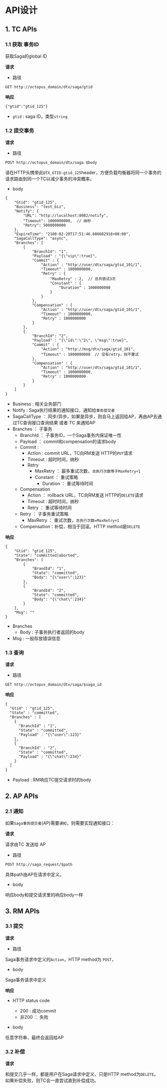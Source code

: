 # API设计



## 1. TC APIs




### 1.1 获取 事务ID

获取Saga的global ID

**请求**

- 路径

```
GET http://octopus_domain/dtx/saga/gtid
```

**响应**

```
{"gtid":"gtid_125"}
```

- `gtid` : saga ID，类型`string`






### 1.2 提交事务

**请求**

- 路径

```
POST http://octopus_domain/dtx/saga $body
```

请在HTTP头携带此`DTX_GTID:gtid_125`header，方便负载均衡器将同一个事务的请求路由到同一个TC以减少事务的冲突概率。


- body

```
{
    "Gtid": "gtid_125",
    "Business": "test_biz",
    "Notify": {
        "URL": "http://localhost:8082/notify",
        "Timeout": 1000000000,  // 纳秒
        "Retry": 5000000000
    },
    "ExpireTime": "2100-02-20T17:51:46.686682918+08:00",
    "SagaCallType": "async",
    "Branches": [
        {
            "BranchId": "1",
            "Payload" : "{\"vip\":true}",
            "Commit" : {
                "Action" : "http://user/dtx/saga/gtid_101/1",
                "Timeout" : 1000000000,
                "Retry" : {
                    "MaxRetry" : 2,  // 总共尝试3次
                    "Constant" : {
                        "Duration" : 1000000000
                    }
                }
            },
            "Compensation" : {
                "Action" : "http://user/dtx/saga/gtid_101/1",
                "Timeout" : 1000000000,
                "Retry" : 1000000000
            }
        },
        {
            "BranchId": "2",
            "Payload" : "{\"id\":\"2\", \"msg\":true}",
            "Commit" : {
                "Action" : "http://msg/dtx/saga/gtid_101",
                "Timeout" : 1000000000  // 没有retry，则不重试
            },
            "Compensation" : {
                "Action" : "http://user/dtx/saga/gtid_101/1",
                "Timeout" : 1000000000,
                "Retry" : 1000000000
            }
        }
    ]
}
```

- Business : 相关业务部门
- Notify : Saga执行结果的通知接口，通知给`事务提交者`
- SagaCallType ： 同步/异步。如果是异步，则会马上返回给AP，再由AP去通过TC查询接口查询结果 或者 TC 来通知AP
- Branches ： 子事务
  - BranchId ： 子事务ID，一个Saga事务内保证唯一性
  - Payload ： commit和compensation的请求body
  - Commit : 
    - Action : commit URL，TC向RM发送 HTTP的`PUT`请求
    - Timeout : 超时时间，纳秒
    - Retry
      - MaxRetry ： 最多重试次数，`总执行次数等于MaxRetry+1`
      - Constant ： 重试策略
        - Duration ： 重试等待时间
  - Compensation
    - Action ： rollback URL，TC向RM发送 HTTP的`DELETE`请求
    - Timeout : 超时时间，纳秒
    - Retry ： 重试等待时间
  - Retry ： 子事务重试策略
    - MaxRetry ： 重试次数，`总执行次数=MaxRetry+1`
  - Compensation：补偿，相当于回滚。HTTP method是`DELETE`



**响应**

```
{
    "Gtid": "gtid_125",
    "State": "committed|aborted",
    "Branches": [
        {
            "BrandId": "1",
            "State": "committed",
            "Body": "{\"user\":123}"
        },
        {
            "BrandId": "2",
            "State": "committed",
            "Body": "{\"chat\":234}"
        }
    ],
    "Msg": ""
}
```

- Branches
  - Body : 子事务执行者返回的body
- Msg : 一般存放错误信息



### 1.3 查询

**请求**

- 路径

```
GET http://octopus_domain/dtx/saga/$saga_id
```

**响应**

```
{
  "Gtid" : "gtid_125",
  "State" : "committed",
  "Branches" : [
    {
      "BranchId" : "1",
      "State" : "committed",
      "Payload" : "{\"user\":123}"
    },
    {
      "BranchId" : "2",
      "State" : "committed",
      "Payload" : "{\"chat\":234}"
    }
  ]
}
```

- Payload : RM响应TC提交请求时的body



## 2. AP APIs

### 2.1 通知

如果`Saga事务提交者`(AP)需要`通知`，则需要实现通知接口：

**请求**

请求由TC 发送给 AP

- 路径

```
POST http://saga_request/$path
```

具体path由AP在请求中定义。

- body

响应body和提交请求里的响应body一样




## 3. RM APIs

### 3.1 提交

**请求**

- 路径

Saga事务请求中定义的`Action`，HTTP method为 `POST`，

- body

Saga事务请求中定义



**响应**

- HTTP status code  
  - 200 : 成功commit
  - 非200 ： 失败

- body

任意字符串，最终会返回给AP



### 3.2 补偿

**请求**

和提交几乎一样，都是用户在Saga请求中定义，只是HTTP method为`DELETE`。
如果补偿失败，则TC会一直尝试直到补偿成功。